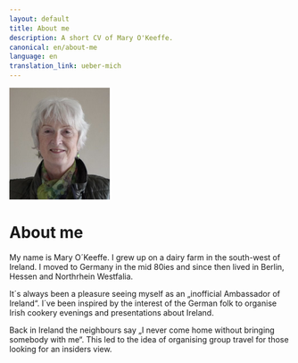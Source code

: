 ```yaml
---
layout: default
title: About me
description: A short CV of Mary O'Keeffe.
canonical: en/about-me
language: en
translation_link: ueber-mich
---
```

<img class="mary" width="180" height="200" src="img/mary-3.jpg" alt="">

# About me

My name is Mary O´Keeffe. I grew up on a dairy farm in the south-west of
Ireland. I moved to Germany in the mid 80ies and since then lived in Berlin,
Hessen and Northrhein Westfalia.

It´s always been a pleasure seeing myself as an „inofficial Ambassador of
Ireland“. I´ve been inspired by the interest of the German folk to organise
Irish cookery evenings and presentations about Ireland.

Back in Ireland the neighbours say „I never come home without bringing somebody
with me“. This led to the idea of organising group travel for those looking for
an insiders view.
